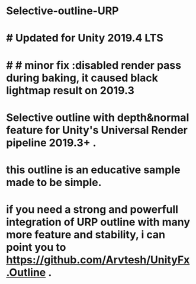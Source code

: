 # Selective-outline-URP
# # Updated for Unity 2019.4 LTS 
# # # minor fix :disabled render pass during baking, it caused black lightmap result on 2019.3 
#  Selective outline with depth&amp;normal feature for Unity's Universal Render pipeline 2019.3+ .
# this outline is an educative sample made to be simple.
# if you need a strong and powerfull integration of URP outline with many more feature and stability, i can point you to https://github.com/Arvtesh/UnityFx.Outline .
